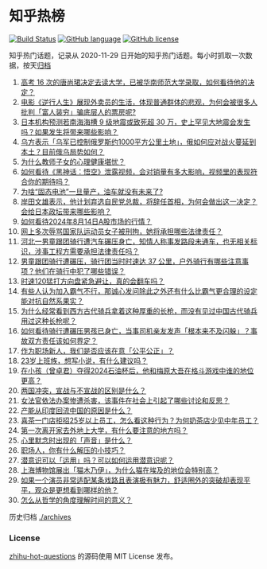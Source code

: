 # 知乎热榜
[![Build Status](https://github.com/ToWeLong/zhihu-hot-questions/workflows/CI/badge.svg)](https://github.com/ToWeLong/zhihu-hot-questions/actions)
[![GitHub language](https://img.shields.io/badge/language-golang-orange.svg)](https://golang.org/)
[![GitHub license](https://img.shields.io/github/license/ToWeLong/zhihu-hot-questions)](https://github.com/ToWeLong/zhihu-hot-questions/blob/main/LICENSE)

知乎热门话题，记录从 2020-11-29 日开始的知乎热门话题。每小时抓取一次数据，按天[归档](./archives)

<!-- BEGIN -->

1. [高考 16 次的唐尚珺决定去读大学，已被华南师范大学录取，如何看待他的决定？](https://www.zhihu.com/question/664172885)
1. [电影《逆行人生》展现外卖员的生活，体现普通群体的悲观，为何会被很多人批判「富人装穷」骗底层人的票房呢?](https://www.zhihu.com/question/663984331)
1. [日本机构预测若南海海槽 9 级地震或致死超 30 万，史上罕见大地震会发生吗？如果发生将带来哪些影响？](https://www.zhihu.com/question/664172371)
1. [乌方表示「乌军已控制俄罗斯约1000平方公里土地」，俄如何应对战火蔓延到本土？目前俄乌局势如何？](https://www.zhihu.com/question/664154822)
1. [为什么教师子女的心理健康堪忧？](https://www.zhihu.com/question/664034662)
1. [如何看待《黑神话：悟空》泄露视频，会对销量有多大影响，视频里的表现符合你的期待吗？](https://www.zhihu.com/question/664214881)
1. [为啥“固态电池”一旦量产，油车就没有未来了?](https://www.zhihu.com/question/663444576)
1. [岸田文雄表示，他计划弃选自民党总裁，将辞任首相，为何会做出这一决定？会给日本政坛带来哪些影响？](https://www.zhihu.com/question/664242215)
1. [如何看待2024年8月14日A股市场的行情？](https://www.zhihu.com/question/664152020)
1. [网上多次辱骂国家队运动员女子被刑拘，她将承担哪些法律责任？](https://www.zhihu.com/question/664161083)
1. [河北一男童跟团骑行遭汽车碾压身亡，知情人称事发路段未通车，也无相关标识，涉事工程方需要承担法律责任吗？](https://www.zhihu.com/question/664204709)
1. [男童跟团骑行遭碾压，骑行团当时时速达 37 公里，户外骑行有哪些注意事项？他们在骑行中犯了哪些错误？](https://www.zhihu.com/question/664238374)
1. [时速120猛打方向盘紧急避让，真的会翻车吗？](https://www.zhihu.com/question/663950525)
1. [有些人认为加入霸气不行，那诚心发问除此之外还有什么比霸气更合理的设定能对抗自然系果实？](https://www.zhihu.com/question/664158277)
1. [为什么经常看到西方古代骑兵拿着这种厚重的长枪，而没有见过中国古代骑兵用过这种长枪呢？](https://www.zhihu.com/question/663694573)
1. [如何看待骑行遭碾压男孩已身亡，当事司机亲友发声「根本来不及闪躲」？事故双方责任该如何界定？](https://www.zhihu.com/question/664201157)
1. [作为职场新人，我们是否应该在意「公平公正」？](https://www.zhihu.com/question/662639460)
1. [23岁上班族，想写小说，有什么建议吗？](https://www.zhihu.com/question/662058443)
1. [在小孩（曾卓君）夺得2024石油杯后，他和梅原大吾在格斗游戏中谁的地位更高？](https://www.zhihu.com/question/664087265)
1. [两国冲突，宣战与不宣战的区别是什么？](https://www.zhihu.com/question/544270336)
1. [女法官依法办案惨遭杀害，该事件在社会上引起了哪些讨论和反思？](https://www.zhihu.com/question/664097490)
1. [产能从印度回流中国的原因是什么？](https://www.zhihu.com/question/663809583)
1. [喜茶一门店拒招25岁以上员工，怎么看这种行为？为何奶茶店少见中年员工？](https://www.zhihu.com/question/664160628)
1. [第一次离开家去外地上大学，有什么要注意的地方吗？](https://www.zhihu.com/question/663855442)
1. [心里默念时出现的「声音」是什么？](https://www.zhihu.com/question/663798610)
1. [职场人，你有什么解压的小技巧？](https://www.zhihu.com/question/664006418)
1. [潜意识可以「运用」吗？可以如何运用潜意识呢？](https://www.zhihu.com/question/664081177)
1. [上海博物馆展出「猫木乃伊」，为什么猫在埃及的地位会特别高？](https://www.zhihu.com/question/663673717)
1. [如果一个演员非常适配某条戏路且表演极有魅力，舒适圈外的突破却表现平平，观众是更想看到哪样的他？](https://www.zhihu.com/question/663915830)
1. [怎么从哲学的角度理解时间的意义？](https://www.zhihu.com/question/663247213)

<!-- END -->

历史归档 [./archives](./archives)


### License
[zhihu-hot-questions](https://github.com/towelong/zhihu-hot-questions) 的源码使用 MIT License 发布。